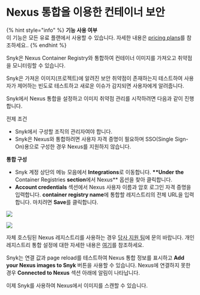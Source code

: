 # Nexus 통합을 이용한 컨테이너 보안

{% hint style="info" %}
**기능 사용 여부**\
이 기능은 모든 유료 플랜에서 사용할 수 있습니다. 자세한 내용은 [pricing plans](https://snyk.io/plans/)를 참조하세요..
{% endhint %}

Snyk은 Nexus Container Registry와 통합하여 컨테이너 이미지를 가져오고 취약점을 모니터링할 수 있습니다.

Snyk은 가져온 이미지(프로젝트)에 알려진 보안 취약점이 존재하는지 테스트하여 사용자가 제어하는 빈도로 테스트하고 새로운 이슈가 감지되면 사용자에게 알려줍니다.

Snyk에서 Nexus 통합을 설정하고 이미지 취약점 관리를 시작하려면 다음과 같이 진행합니다.

전제 조건

* Snyk에서 구성할 조직의 관리자여야 합니다.
* Snyk은 Nexus와 통합하려면 사용자 자격 증명이 필요하며 SSO(Single Sign-On)용으로 구성한 경우 Nexus를 지원하지 않습니다.

**통합 구성**

* Snyk 계정 상단의 메뉴 모음에서 **Integrations**로 이동합니다. **\*\*Under the** Container Registries **section**에서 Nexus\*\* 옵션을 찾아 클릭합니다.
* **Account credentials** 섹션에서 Nexus 사용자 이름과 암호 로그인 자격 증명을 입력합니다. **container registry name**에 통합할 레지스트리의 전체 URL을 입력합니다. 마치려면 **Save**를 클릭합니다.

![](../../../../.gitbook/assets/mceclip0-9-.png)

![](../../../../.gitbook/assets/mceclip1-20-.png)

자체 호스팅된 Nexus 레지스트리를 사용하는 경우 [당사 지원 팀](https://support.snyk.io/hc/en-us/requests/new)에 문의 바랍니다. 개인 레지스트리 통합 설정에 대한 자세한 내용은 [여기](../../integrate-self-hosted-container-registries/snyk-integration-to-self-hosted-container-registries.md)를 참조하세요.

Snyk는 연결 값과 page reload를 테스트하여 Nexus 통합 정보를 표시하고 **Add your Nexus images to Snyk** 버튼을 사용할 수 있습니다. Nexus에 연결하지 못한 경우 **Connected to Nexus** 섹션 아래에 알림이 나타납니다.

이제 Snyk를 사용하여 Nexus에서 이미지를 스캔할 수 있습니다.
